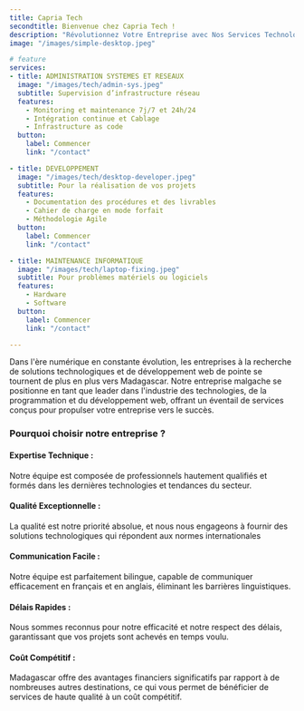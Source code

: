 ```yaml
---
title: Capria Tech
secondtitle: Bienvenue chez Capria Tech !
description: "Révolutionnez Votre Entreprise avec Nos Services Technologiques et de Développement Web à Madagascar"
image: "/images/simple-desktop.jpeg"

# feature
services:
- title: ADMINISTRATION SYSTEMES ET RESEAUX 
  image: "/images/tech/admin-sys.jpeg"
  subtitle: Supervision d’infrastructure réseau
  features:  
    - Monitoring et maintenance 7j/7 et 24h/24
    - Intégration continue et Cablage
    - Infrastructure as code
  button:
    label: Commencer
    link: "/contact"

- title: DEVELOPPEMENT 
  image: "/images/tech/desktop-developer.jpeg"
  subtitle: Pour la réalisation de vos projets
  features:
    - Documentation des procédures et des livrables
    - Cahier de charge en mode forfait
    - Méthodologie Agile
  button:
    label: Commencer
    link: "/contact"

- title: MAINTENANCE INFORMATIQUE 
  image: "/images/tech/laptop-fixing.jpeg"
  subtitle: Pour problèmes matériels ou logiciels
  features:
    - Hardware
    - Software
  button:
    label: Commencer
    link: "/contact"

---
```

<div class="container text-left">
Dans l'ère numérique en constante évolution, les entreprises à la recherche de solutions technologiques et de développement web de pointe se tournent de plus en plus vers Madagascar. Notre entreprise malgache se positionne en tant que leader dans l'industrie des technologies, de la programmation et du développement web, offrant un éventail de services conçus pour propulser votre entreprise vers le succès.
</div>

<div class="grid text-left mt-11 content">

  <div class="container col-12 row">
  
  ### Pourquoi choisir notre entreprise ?

  <div class="md:col-4 col-12">

  #### Expertise Technique :
  Notre équipe est composée de professionnels hautement qualifiés et formés dans les dernières technologies et tendances du secteur.

  #### Qualité Exceptionnelle : 
  La qualité est notre priorité absolue, et nous nous engageons à fournir des solutions technologiques qui répondent aux normes internationales

  </div>
  <div class="md:col-4 col-12">
    
  #### Communication Facile :
  Notre équipe est parfaitement bilingue, capable de communiquer efficacement en français et en anglais, éliminant les barrières linguistiques.

  #### Délais Rapides  : 
  Nous sommes reconnus pour notre efficacité et notre respect des délais, garantissant que vos projets sont achevés en temps voulu.

   </div>
   <div class="md:col-4 col-12">

  #### Coût Compétitif : 
  Madagascar offre des avantages financiers significatifs par rapport à de nombreuses autres destinations, ce qui vous permet de bénéficier de services de haute qualité à un coût compétitif.

  </div>
  </div>

</div>
